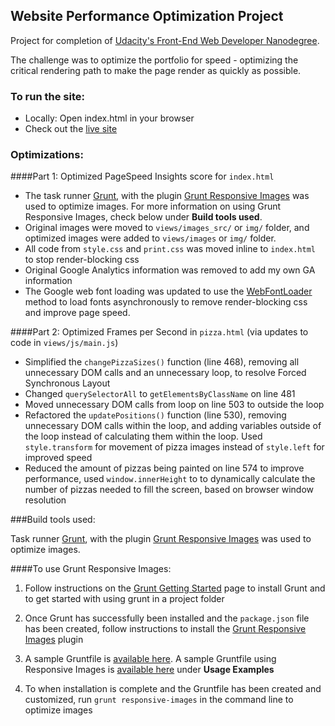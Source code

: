 ## Website Performance Optimization Project

Project for completion of [Udacity's Front-End Web Developer Nanodegree](https://www.udacity.com/course/front-end-web-developer-nanodegree--nd001).

The challenge was to optimize the portfolio for speed - optimizing the critical rendering path to make the page render as quickly as possible.

### To run the site:
- Locally: Open index.html in your browser
- Check out the [live site](https://erikaleigh.github.io/udacity-web-optimization/)

### Optimizations:

####Part 1: Optimized PageSpeed Insights score for ```index.html```

- The task runner [Grunt](http://gruntjs.com/), with the plugin [Grunt Responsive Images](https://github.com/andismith/grunt-responsive-images) was used to optimize images. For more information on using Grunt Responsive Images, check below under **Build tools used**.
- Original images were moved to ```views/images_src/``` or ```img/``` folder, and optimized images were added to ```views/images``` or ```img/``` folder.
- All code from ```style.css``` and ```print.css``` was moved inline to ```index.html``` to stop render-blocking css
- Original Google Analytics information was removed to add my own GA information
- The Google web font loading was updated to use the [WebFontLoader](https://github.com/typekit/webfontloader) method to load fonts asynchronously to remove render-blocking css and improve page speed.



####Part 2: Optimized Frames per Second in ```pizza.html``` (via updates to code in ```views/js/main.js```)

- Simplified the ```changePizzaSizes()``` function (line 468), removing all unnecessary DOM calls and an unnecessary loop, to resolve Forced Synchronous Layout
- Changed ```querySelectorAll``` to ```getElementsByClassName``` on line 481
- Moved unnecessary DOM calls from loop on line 503 to outside the loop
- Refactored the ```updatePositions()``` function (line 530), removing unnecessary DOM calls within the loop, and adding variables outside of the loop instead of calculating them within the loop. Used ```style.transform``` for movement of pizza images instead of ```style.left``` for improved speed
- Reduced the amount of pizzas being painted on line 574 to improve performance, used ```window.innerHeight``` to to dynamically calculate the number of pizzas needed to fill the screen, based on browser window resolution


###Build tools used:

Task runner [Grunt](http://gruntjs.com/), with the plugin [Grunt Responsive Images](https://github.com/andismith/grunt-responsive-images) was used to optimize images.

####To use Grunt Responsive Images:
1. Follow instructions on the [Grunt Getting Started](http://gruntjs.com/getting-started) page to install Grunt and to get started with using grunt in a project folder

2. Once Grunt has successfully been installed and the ```package.json``` file has been created, follow instructions to install the [Grunt Responsive Images](https://github.com/andismith/grunt-responsive-images) plugin

3. A sample Gruntfile is [available here](http://gruntjs.com/sample-gruntfile). A sample Gruntfile using Responsive Images is [available here](https://github.com/andismith/grunt-responsive-images) under **Usage Examples**

4. To when installation is complete and the Gruntfile has been created and customized, run ```grunt responsive-images``` in the command line to optimize images

